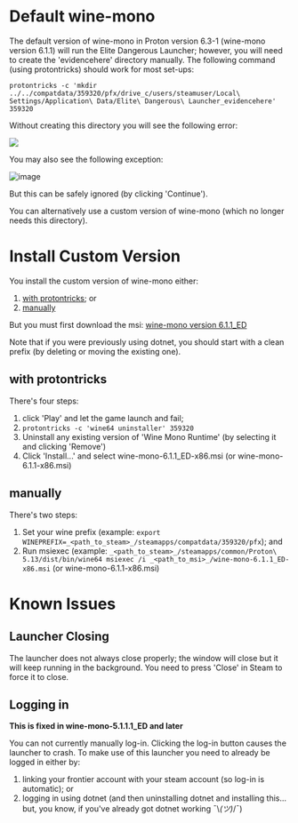 # Default wine-mono
The default version of wine-mono in Proton version 6.3-1 (wine-mono version 6.1.1) will run the Elite Dangerous Launcher; however, you will need to create the 'evidencehere' directory manually. The following command (using protontricks) should work for most set-ups:

`protontricks -c 'mkdir ../../compatdata/359320/pfx/drive_c/users/steamuser/Local\ Settings/Application\ Data/Elite\ Dangerous\ Launcher_evidencehere' 359320`

Without creating this directory you will see the following error:

![](https://user-images.githubusercontent.com/8346438/112704443-b7168880-8eee-11eb-8bc3-d32c7e7c964c.png)

You may also see the following exception:

![image](https://user-images.githubusercontent.com/8346438/113377991-956f4280-93c1-11eb-857b-3cd1e2f08065.png)

But this can be safely ignored (by clicking 'Continue').

You can alternatively use a custom version of wine-mono (which no longer needs this directory).

# Install Custom Version
You install the custom version of wine-mono either:
1. [with protontricks](#with-protontricks); or
2. [manually](#manually)

But you must first download the msi: [wine-mono version 6.1.1_ED](https://github.com/redmcg/wine-mono/releases/download/wine-mono-6.1.1_ED/wine-mono-6.1.1_ED-x86.msi)

Note that if you were previously using dotnet, you should start with a clean prefix (by deleting or moving the existing one).

## with protontricks
There's four steps:
1. click 'Play' and let the game launch and fail;
2. `protontricks -c 'wine64 uninstaller' 359320`
3. Uninstall any existing version of 'Wine Mono Runtime' (by selecting it and clicking 'Remove')
4. Click 'Install...' and select wine-mono-6.1.1_ED-x86.msi (or wine-mono-6.1.1-x86.msi)

## manually
There's two steps:
1. Set your wine prefix (example: `export WINEPREFIX=_<path_to_steam>_/steamapps/compatdata/359320/pfx`); and
2. Run msiexec (example: `_<path_to_steam>_/steamapps/common/Proton\ 5.13/dist/bin/wine64 msiexec /i _<path_to_msi>_/wine-mono-6.1.1_ED-x86.msi` (or wine-mono-6.1.1-x86.msi)

# Known Issues
## Launcher Closing
The launcher does not always close properly; the window will close but it will keep running in the background. You need to press 'Close' in Steam to force it to close.

## Logging in
**This is fixed in wine-mono-5.1.1.1_ED and later**

You can not currently manually log-in. Clicking the log-in button causes the launcher to crash. To make use of this launcher you need to already be logged in either by:
1. linking your frontier account with your steam account (so log-in is automatic); or
2. logging in using dotnet (and then uninstalling dotnet and installing this... but, you know, if you've already got dotnet working ¯\\_(ツ)_/¯)